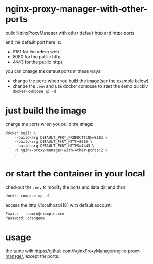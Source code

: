 # nginx-proxy-manager-with-other-ports

build NginxProxyManager with other default http and https ports,

and the default port here is:
- 8181 for the admin web
- 8080 for the public http 
- 4443 for the public https

you can change the default ports in these ways:
- change the ports when you build the image(see the example below)
- change the `.env` and use docker compose to start the demo quickly `docker-compose up -d`

# just build the image

change the ports when you build the image:

```
docker build \
    --build-arg DEFAULT_PORT_PRODUCTTION=8181 \
    --build-arg DEFAULT_PORT_HTTP=8080 \
    --build-arg DEFAULT_PORT_HTTPS=4443 \
    -t nginx-proxy-manager-with-other-ports:2 \
    .
```


# or start the container in your local

checkout the `.env` to modify the ports and data dir, and then:
```
docker-compose up -d
```

access the http://localhost:8181 with default account: 
```
Email:    admin@example.com
Password: changeme
```

# usage

the same with https://github.com/NginxProxyManager/nginx-proxy-manager, except the ports.